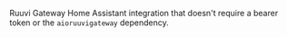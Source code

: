 Ruuvi Gateway Home Assistant integration that doesn't require a bearer token or the `aioruuvigateway` dependency.